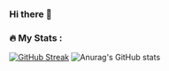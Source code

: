 ### Hi there 👋

### :fire: My Stats :

[![GitHub Streak](http://github-readme-streak-stats.herokuapp.com?user=somaye-beiranvand&theme=dark&background=000000)](https://git.io/streak-stats)
<img src="https://camo.githubusercontent.com/f0d32ba98f0e48fe11e932b0202b984cca8979619b4b8fb9fa9d406fc56b80bf/68747470733a2f2f6769746875622d726561646d652d73746174732e76657263656c2e6170702f6170693f757365726e616d653d44617669644d6f7267616465267468656d653d616c676f6c69612673686f775f69636f6e733d74727565" alt="Anurag's GitHub stats" data-canonical-src="https://github-readme-stats.vercel.app/api?username=somaye-beiranvand;theme=algolia&amp;show_icons=true" style="max-width: 100%;">
